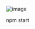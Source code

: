 ![image](https://github.com/user-attachments/assets/15834a11-d8ab-42e3-a441-be49699ff1f2)


npm start

